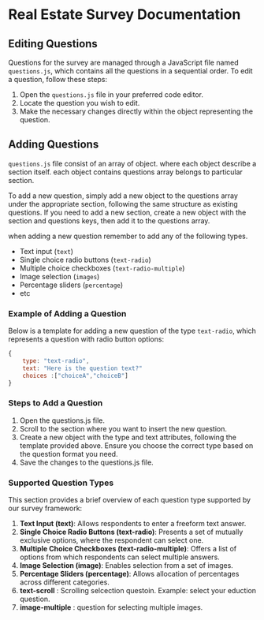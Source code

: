 # Real Estate Survey Documentation

## Editing Questions

Questions for the survey are managed through a JavaScript file named `questions.js`, which contains all the questions in a sequential order. To edit a question, follow these steps:

1. Open the `questions.js` file in your preferred code editor.
2. Locate the question you wish to edit.
3. Make the necessary changes directly within the object representing the question.


## Adding Questions

`questions.js` file consist of an array of object. where each object describe a section itself. each object contains questions array belongs to particular section.

To add a new question, simply add a new object to the questions array under the appropriate section, following the same structure as existing questions. If you need to add a new section, create a new object with the section and questions keys, then add it to the questions array.

when adding a new question remember to add any of the following types.
- Text input (`text`)
- Single choice radio buttons (`text-radio`)
- Multiple choice checkboxes (`text-radio-multiple`)
- Image selection (`images`)
- Percentage sliders (`percentage`)
- etc

### Example of Adding a Question

Below is a template for adding a new question of the type `text-radio`, which represents a question with radio button options:

```js
{
    type: "text-radio",
    text: "Here is the question text?"
    choices :["choiceA","choiceB"]
}
```

### Steps to Add a Question
1. Open the questions.js file.
2. Scroll to the section where you want to insert the new question.
3. Create a new object with the type and text attributes, following the template provided above. Ensure you choose the correct type based on the question format you need.
4. Save the changes to the questions.js file.

### Supported Question Types
This section provides a brief overview of each question type supported by our survey framework:

1. **Text Input (text)**: Allows respondents to enter a freeform text answer.
2. **Single Choice Radio Buttons (text-radio)**: Presents a set of mutually exclusive options, where the respondent can select one.
3. **Multiple Choice Checkboxes (text-radio-multiple)**: Offers a list of options from which respondents can select multiple answers.
4. **Image Selection (image)**: Enables selection from a set of images.
5. **Percentage Sliders (percentage)**: Allows allocation of percentages across different categories.
6. **text-scroll** : Scrolling selcection questoin. Example: select your eduction question.
7. **image-multiple** : question for selecting multiple images.
